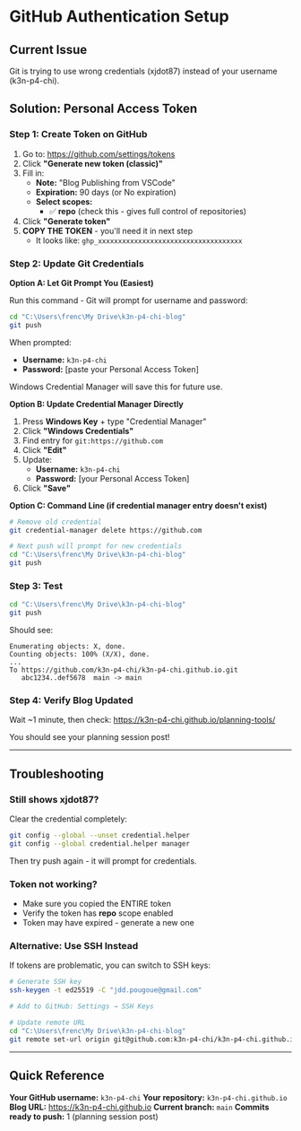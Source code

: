 # GitHub Authentication Setup

## Current Issue
Git is trying to use wrong credentials (xjdot87) instead of your username (k3n-p4-chi).

## Solution: Personal Access Token

### Step 1: Create Token on GitHub

1. Go to: https://github.com/settings/tokens
2. Click **"Generate new token (classic)"**
3. Fill in:
   - **Note:** "Blog Publishing from VSCode"
   - **Expiration:** 90 days (or No expiration)
   - **Select scopes:**
     - ✅ **repo** (check this - gives full control of repositories)
4. Click **"Generate token"**
5. **COPY THE TOKEN** - you'll need it in next step
   - It looks like: `ghp_xxxxxxxxxxxxxxxxxxxxxxxxxxxxxxxxxxxx`

### Step 2: Update Git Credentials

**Option A: Let Git Prompt You (Easiest)**

Run this command - Git will prompt for username and password:
```bash
cd "C:\Users\frenc\My Drive\k3n-p4-chi-blog"
git push
```

When prompted:
- **Username:** `k3n-p4-chi`
- **Password:** [paste your Personal Access Token]

Windows Credential Manager will save this for future use.

**Option B: Update Credential Manager Directly**

1. Press **Windows Key** + type "Credential Manager"
2. Click **"Windows Credentials"**
3. Find entry for `git:https://github.com`
4. Click **"Edit"**
5. Update:
   - **Username:** `k3n-p4-chi`
   - **Password:** [your Personal Access Token]
6. Click **"Save"**

**Option C: Command Line (if credential manager entry doesn't exist)**

```bash
# Remove old credential
git credential-manager delete https://github.com

# Next push will prompt for new credentials
cd "C:\Users\frenc\My Drive\k3n-p4-chi-blog"
git push
```

### Step 3: Test

```bash
cd "C:\Users\frenc\My Drive\k3n-p4-chi-blog"
git push
```

Should see:
```
Enumerating objects: X, done.
Counting objects: 100% (X/X), done.
...
To https://github.com/k3n-p4-chi/k3n-p4-chi.github.io.git
   abc1234..def5678  main -> main
```

### Step 4: Verify Blog Updated

Wait ~1 minute, then check:
https://k3n-p4-chi.github.io/planning-tools/

You should see your planning session post!

---

## Troubleshooting

### Still shows xjdot87?
Clear the credential completely:
```bash
git config --global --unset credential.helper
git config --global credential.helper manager
```

Then try push again - it will prompt for credentials.

### Token not working?
- Make sure you copied the ENTIRE token
- Verify the token has **repo** scope enabled
- Token may have expired - generate a new one

### Alternative: Use SSH Instead
If tokens are problematic, you can switch to SSH keys:
```bash
# Generate SSH key
ssh-keygen -t ed25519 -C "jdd.pougoue@gmail.com"

# Add to GitHub: Settings → SSH Keys

# Update remote URL
cd "C:\Users\frenc\My Drive\k3n-p4-chi-blog"
git remote set-url origin git@github.com:k3n-p4-chi/k3n-p4-chi.github.io.git
```

---

## Quick Reference

**Your GitHub username:** `k3n-p4-chi`
**Your repository:** `k3n-p4-chi.github.io`
**Blog URL:** https://k3n-p4-chi.github.io
**Current branch:** `main`
**Commits ready to push:** 1 (planning session post)
